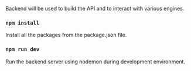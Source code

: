 Backend will be used to build the API and to interact with various engines. 

### `npm install`

Install all the packages from the package.json file.

### `npm run dev`

Run the backend server using nodemon during development environment. 
